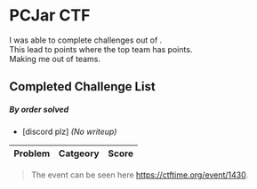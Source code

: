 # PCJar CTF


I was able to complete  challenges out of .\
This lead to  points where the top team has  points.\
Making me  out of  teams.

## Completed Challenge List
##### _By order solved_
* [discord plz] _(No writeup)_

|Problem|Catgeory|Score|
|---|---|---|

> The event can be seen here https://ctftime.org/event/1430.